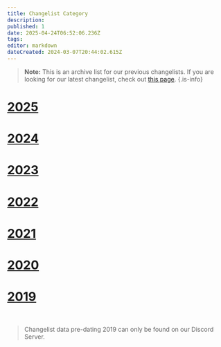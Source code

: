 ```yaml
---
title: Changelist Category
description: 
published: 1
date: 2025-04-24T06:52:06.236Z
tags: 
editor: markdown
dateCreated: 2024-03-07T20:44:02.615Z
---
```


> **Note:** This is an archive list for our previous changelists. If you are looking for our latest changelist, check out [this page](/en/changelists/changelist-2025).
{.is-info}

# [2025](/en/changelists/changelist-2025)
# [2024](/en/changelists/changelist-2024)
# [2023](/en/changelists/changelist-2023)
# [2022](/en/changelists/changelist-2022)
# [2021](/en/changelists/changelist-2021)
# [2020](/en/changelists/changelist-2020)
# [2019](/en/changelists/changelist-2019)
<br />

>  Changelist data pre-dating 2019 can only be found on our Discord Server.